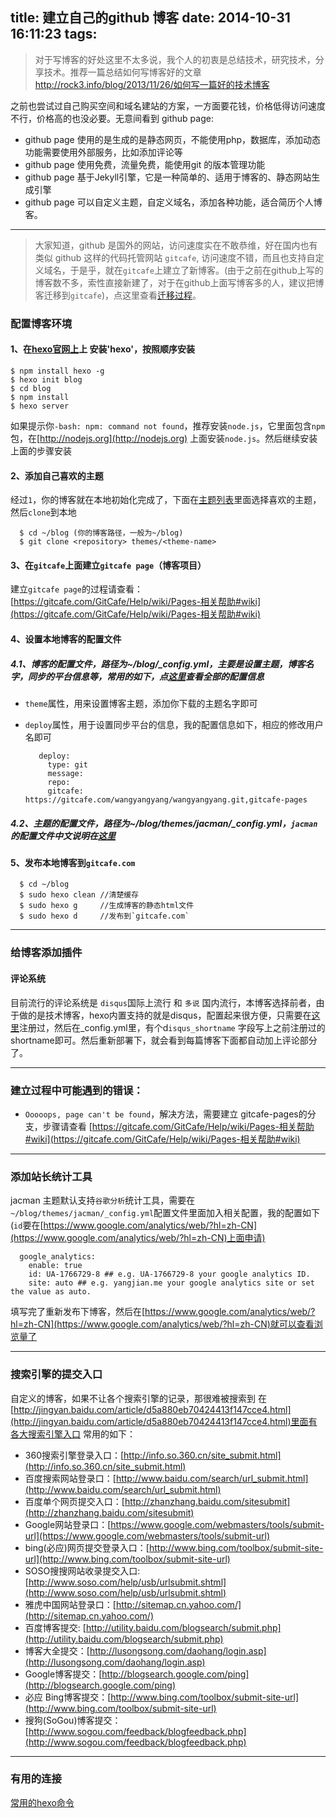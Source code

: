 title: 建立自己的github 博客
date: 2014-10-31 16:11:23
tags:
---

> 对于写博客的好处这里不太多说，我个人的初衷是总结技术，研究技术，分享技术。推荐一篇总结如何写博客好的文章 http://rock3.info/blog/2013/11/26/如何写一篇好的技术博客

之前也尝试过自己购买空间和域名建站的方案，一方面要花钱，价格低得访问速度不行，价格高的也没必要。无意间看到 github page:

- github page 使用的是生成的是静态网页，不能使用php，数据库，添加动态功能需要使用外部服务，比如添加评论等
- github page 使用免费，流量免费，能使用git 的版本管理功能
- github page 基于Jekyll引擎，它是一种简单的、适用于博客的、静态网站生成引擎
- github page 可以自定义主题，自定义域名，添加各种功能，适合简历个人博客。

---

> 大家知道，github 是国外的网站，访问速度实在不敢恭维，好在国内也有类似 github 这样的代码托管网站 `gitcafe`, 访问速度不错，而且也支持自定义域名，于是乎，就在`gitcafe`上建立了新博客。(由于之前在github上写的博客数不多，索性直接新建了，对于在github上面写博客多的人，建议把博客迁移到`gitcafe`)，点这里查看[迁移过程](blog.devtang.com/blog/2014/06/02/use-gitcafe-to-host-blog)。

### 配置博客环境
#### 1、在[hexo官网上](http://hexo.io)上 安装'hexo'，按照顺序安装
    $ npm install hexo -g
    $ hexo init blog
    $ cd blog
    $ npm install
    $ hexo server
如果提示你`-bash: npm: command not found`，推荐安装`node.js`，它里面包含`npm`包，在[http://nodejs.org](http://nodejs.org) 上面安装`node.js`。然后继续安装上面的步骤安装
#### 2、添加自己喜欢的主题
经过`1`，你的博客就在本地初始化完成了，下面在[主题列表](https://github.com/tommy351/hexo/wiki/Themes)里面选择喜欢的主题，然后`clone`到本地
      
      $ cd ~/blog (你的博客路径，一般为~/blog)
      $ git clone <repository> themes/<theme-name>
     
#### 3、在`gitcafe`上面建立`gitcafe page`（博客项目）
建立`gitcafe page`的过程请查看：[https://gitcafe.com/GitCafe/Help/wiki/Pages-相关帮助#wiki](https://gitcafe.com/GitCafe/Help/wiki/Pages-相关帮助#wiki)

#### 4、设置本地博客的配置文件

##### 4.1、博客的配置文件，路径为~/blog/_config.yml，主要是设置主题，博客名字，同步的平台信息等，常用的如下，点[这里](http://hexo.io/docs/configuration.html)查看全部的配置信息
- `theme`属性，用来设置博客主题，添加你下载的主题名字即可
- `deploy`属性，用于设置同步平台的信息，我的配置信息如下，相应的修改用户名即可
                
         deploy:
           type: git
           message: 
           repo:
           gitcafe: https://gitcafe.com/wangyangyang/wangyangyang.git,gitcafe-pages

##### 4.2、主题的配置文件，路径为~/blog/themes/jacman/_config.yml，`jacman`的配置文件中文说明在[这里](https://github.com/wuchong/jacman/wiki/How-To-Use-Jacman-(中文))
#### 5、发布本地博客到`gitcafe.com`
      $ cd ~/blog
      $ sudo hexo clean //清楚缓存
      $ sudo hexo g     //生成博客的静态html文件
      $ sudo hexo d     //发布到`gitcafe.com`
      
---
### 给博客添加插件

#### 评论系统
目前流行的评论系统是 `disqus`国际上流行 和 `多说` 国内流行，本博客选择前者，由于做的是技术博客，hexo内置支持的就是disqus，配置起来很方便，只需要在[这里](http://disqus.com/)注册过，然后在_config.yml里，有个d`isqus_shortname` 字段写上之前注册过的shortname即可。然后重新部署下，就会看到每篇博客下面都自动加上评论部分了。

---
### 建立过程中可能遇到的错误：

- `Ooooops, page can't be found`，解决方法，需要建立 gitcafe-pages的分支，步骤请查看 [https://gitcafe.com/GitCafe/Help/wiki/Pages-相关帮助#wiki](https://gitcafe.com/GitCafe/Help/wiki/Pages-相关帮助#wiki)

---
### 添加站长统计工具
jacman 主题默认支持`谷歌分析`统计工具，需要在`~/blog/themes/jacman/_config.yml`配置文件里面加入相关配置，我的配置如下(`id`要在[https://www.google.com/analytics/web/?hl=zh-CN](https://www.google.com/analytics/web/?hl=zh-CN)上面申请)
       
      google_analytics:
        enable: true
        id: UA-1766729-8 ## e.g. UA-1766729-8 your google analytics ID.
        site: auto ## e.g. yangjian.me your google analytics site or set the value as auto.
        
填写完了重新发布下博客，然后在[https://www.google.com/analytics/web/?hl=zh-CN](https://www.google.com/analytics/web/?hl=zh-CN)就可以查看浏览量了

---
### 搜索引擎的提交入口
自定义的博客，如果不让各个搜索引擎的记录，那很难被搜索到
在[http://jingyan.baidu.com/article/d5a880eb70424413f147cce4.html](http://jingyan.baidu.com/article/d5a880eb70424413f147cce4.html)里面有各大搜索引擎入口
常用的如下：

- 360搜索引擎登录入口：[http://info.so.360.cn/site_submit.html](http://info.so.360.cn/site_submit.html)
- 百度搜索网站登录口：[http://www.baidu.com/search/url_submit.html](http://www.baidu.com/search/url_submit.html)
- 百度单个网页提交入口：[http://zhanzhang.baidu.com/sitesubmit](http://zhanzhang.baidu.com/sitesubmit)
- Google网站登录口：[https://www.google.com/webmasters/tools/submit-url](https://www.google.com/webmasters/tools/submit-url)
- bing(必应)网页提交登录入口：[http://www.bing.com/toolbox/submit-site-url](http://www.bing.com/toolbox/submit-site-url)
- SOSO搜搜网站收录提交入口: [http://www.soso.com/help/usb/urlsubmit.shtml](http://www.soso.com/help/usb/urlsubmit.shtml)
- 雅虎中国网站登录口：[http://sitemap.cn.yahoo.com/](http://sitemap.cn.yahoo.com/)
- 百度博客提交: [http://utility.baidu.com/blogsearch/submit.php](http://utility.baidu.com/blogsearch/submit.php)
- 博客大全提交：[http://lusongsong.com/daohang/login.asp](http://lusongsong.com/daohang/login.asp)
- Google博客提交：[http://blogsearch.google.com/ping](http://blogsearch.google.com/ping)
- 必应 Bing博客提交：[http://www.bing.com/toolbox/submit-site-url](http://www.bing.com/toolbox/submit-site-url)
- 搜狗(SoGou)博客提交：[http://www.sogou.com/feedback/blogfeedback.php](http://www.sogou.com/feedback/blogfeedback.php)


---
### 有用的连接
[常用的hexo命令](http://hexo.io/docs/commands.html)